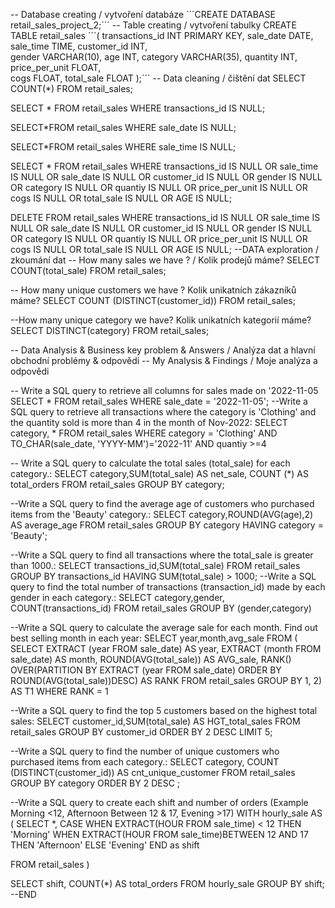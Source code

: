 -- Database creating / vytvoření databáze
´´´CREATE DATABASE retail_sales_project_2;´´´
-- Table creating / vytvoření tabulky
CREATE TABLE retail_sales
´´´(
    transactions_id INT PRIMARY KEY,
    sale_date DATE,	
    sale_time TIME,
    customer_id INT,	
    gender VARCHAR(10),
    age INT,
    category VARCHAR(35),
    quantity INT,
    price_per_unit FLOAT,	
    cogs FLOAT,
    total_sale FLOAT
);´´´
-- Data cleaning /  čištění dat
SELECT COUNT(*) FROM retail_sales;

SELECT * FROM retail_sales
WHERE transactions_id IS NULL;


SELECT*FROM retail_sales
WHERE sale_date IS NULL;

SELECT*FROM retail_sales
WHERE sale_time IS NULL;

SELECT * FROM retail_sales
	WHERE 
		transactions_id IS NULL
		OR
		sale_time IS NULL
		OR
		sale_date IS NULL
		OR 
		customer_id IS NULL
		OR
		gender IS NULL
		OR
		category IS NULL
		OR 
		quantiy IS NULL
		OR
		price_per_unit IS NULL
		OR
		cogs IS NULL
		OR
		total_sale IS NULL
		OR
		AGE IS NULL;

DELETE FROM retail_sales
WHERE 
		transactions_id IS NULL
		OR
		sale_time IS NULL
		OR
		sale_date IS NULL
		OR 
		customer_id IS NULL
		OR
		gender IS NULL
		OR
		category IS NULL
		OR 
		quantiy IS NULL
		OR
		price_per_unit IS NULL
		OR
		cogs IS NULL
		OR
		total_sale IS NULL
		OR
		AGE IS NULL;
--DATA exploration / zkoumání dat
-- How many sales we have ? / Kolik prodejů máme? 
SELECT COUNT(total_sale) FROM retail_sales;

-- How many unique customers we have ? Kolik unikatních zákazníků máme?
SELECT COUNT (DISTINCT(customer_id)) FROM retail_sales;

--How many unique category we have? Kolik unikatních kategorií máme?
SELECT DISTINCT(category) FROM retail_sales;

-- Data Analysis & Business key problem & Answers / Analýza dat a hlavní obchodní problémy & odpovědi
-- My Analysis & Findings / Moje analýza a odpovědi

-- Write a SQL query to retrieve all columns for sales made on '2022-11-05
SELECT * FROM retail_sales
WHERE sale_date = '2022-11-05';
--Write a SQL query to retrieve all transactions where the category is 'Clothing' and the quantity sold is more than 4 in the month of Nov-2022:
SELECT category, 
*
FROM retail_sales
WHERE category = 'Clothing'
	AND
	TO_CHAR(sale_date, 'YYYY-MM')='2022-11'
	AND 
	quantiy >=4

 -- Write a SQL query to calculate the total sales (total_sale) for each category.:
SELECT 
category,SUM(total_sale) AS net_sale,
COUNT (*) AS total_orders
FROM retail_sales
GROUP BY category;

--Write a SQL query to find the average age of customers who purchased items from the 'Beauty' category.:
SELECT
category,ROUND(AVG(age),2) AS average_age
FROM retail_sales
GROUP BY category
HAVING category = 'Beauty';

--Write a SQL query to find all transactions where the total_sale is greater than 1000.:
SELECT 
transactions_id,SUM(total_sale) 
FROM retail_sales
GROUP BY transactions_id
HAVING SUM(total_sale) > 1000;
--Write a SQL query to find the total number of transactions (transaction_id) made by each gender in each category.:
SELECT 
category,gender, COUNT(transactions_id)
FROM retail_sales
GROUP BY (gender,category)

--Write a SQL query to calculate the average sale for each month. Find out best selling month in each year:
SELECT year,month,avg_sale FROM
(
SELECT
	EXTRACT (year FROM sale_date) AS year,
	EXTRACT (month FROM sale_date) AS month,
	ROUND(AVG(total_sale)) AS AVG_sale,
	RANK() OVER(PARTITION BY EXTRACT (year FROM sale_date) ORDER BY ROUND(AVG(total_sale))DESC) AS RANK
FROM retail_sales
GROUP BY 1, 2) AS T1
WHERE RANK = 1

--Write a SQL query to find the top 5 customers based on the highest total sales:
SELECT 
customer_id,SUM(total_sale) AS HGT_total_sales
FROM retail_sales
GROUP BY customer_id
ORDER BY 2 DESC
LIMIT 5;

--Write a SQL query to find the number of unique customers who purchased items from each category.:
SELECT 
category, COUNT (DISTINCT(customer_id)) AS cnt_unique_customer
FROM retail_sales
GROUP BY category
ORDER BY 2 DESC ;

--Write a SQL query to create each shift and number of orders (Example Morning <12, Afternoon Between 12 & 17, Evening >17)
WITH hourly_sale
AS
(
SELECT *,
CASE
	WHEN EXTRACT(HOUR FROM sale_time) < 12 THEN 'Morning'
	WHEN EXTRACT(HOUR FROM sale_time)BETWEEN 12 AND 17 THEN 'Afternoon'
	ELSE 'Evening'
END as shift

FROM retail_sales
)

SELECT shift, COUNT(*) AS total_orders
FROM hourly_sale
GROUP BY shift;
--END

